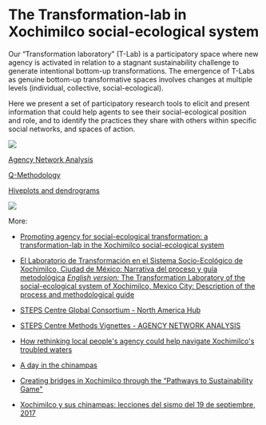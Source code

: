# The Transformation-lab in Xochimilco social-ecological system

Our “Transformation laboratory” (T-Lab) is a participatory space where new agency is activated in relation to a stagnant sustainability challenge to generate intentional bottom-up transformations. The emergence of T-Labs as genuine bottom-up transformative spaces involves changes at multiple levels (individual, collective, social-ecological).

Here we present a set of participatory research tools to elicit and present information that could help agents to see their social-ecological position and role, and to identify the practices they share with others within specific social networks, and spaces of action.

<img src="Logo_Tlab.png" >


[Agency Network Analysis](ANA.md)

[Q-Methodology](qmethodology)

[Hiveplots and dendrograms](hiveplot)

<img src="ANA and Q.png" >

More:

- [Promoting agency for social-ecological transformation: a transformation-lab in the Xochimilco social-ecological system](https://www.ecologyandsociety.org/vol23/iss2/art46/)

- [El Laboratorio de Transformación en el Sistema Socio-Ecológico de Xochimilco, Ciudad de México: Narrativa del proceso y guía metodológica](https://steps-centre.org/wp-content/uploads/2019/09/Gui%CC%81a-T-Lab-Xochi-Descargable-versio%CC%81n-pantalla-Espan%CC%83ol-Hub-NA.pdf) [_English version:_ The Transformation Laboratory of the social-ecological system of Xochimilco, Mexico City: Description of the process and methodological guide](https://steps-centre.org/wp-content/uploads/2019/09/Guide-T-Lab-Xochi-screen-version-English-NA-Hub.pdf)

- [STEPS Centre Global Consortium - North America Hub](https://steps-centre.org/global/north-america/)

- [STEPS Centre Methods Vignettes - AGENCY NETWORK ANALYSIS](https://steps-centre.org/pathways-methods-vignettes/agency-network-analysis/)

- [How rethinking local people's agency could help navigate Xochimilco's troubled waters](https://steps-centre.org/blog/new-forms-agency-help-navigate-xochimilcos-troubled-waters/)
- [A day in the chinampas](https://steps-centre.org/blog/a-day-in-the-chinampas/)
- [Creating bridges in Xochimilco through the “Pathways to Sustainability Game"](https://steps-centre.org/blog/creating-bridges-through-the-pathways-to-sustainability-game/)

- [Xochimilco y sus chinampas: lecciones del sismo del 19 de septiembre, 2017](http://web.ecologia.unam.mx/oikos3.0/index.php/todos-los-numeros/363-xochimilco-sostenible)
